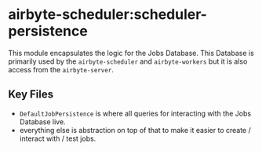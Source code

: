 # airbyte-scheduler:scheduler-persistence

This module encapsulates the logic for the Jobs Database. This Database is primarily used by the `airbyte-scheduler` and `airbyte-workers` but it is also access from the `airbyte-server`.

## Key Files
* `DefaultJobPersistence` is where all queries for interacting with the Jobs Database live.
* everything else is abstraction on top of that to make it easier to create / interact with / test jobs.
